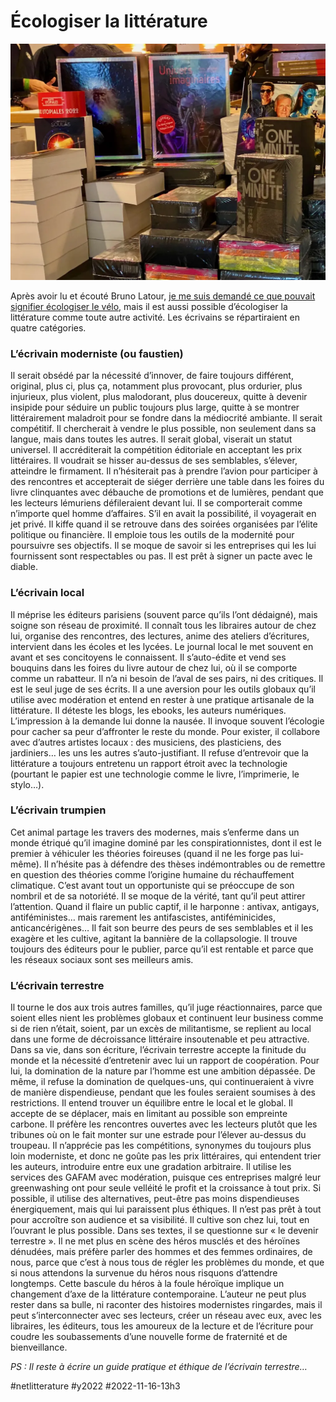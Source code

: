 # Écologiser la littérature

![Suis pas net](_i/IMG_9738.webp)

Après avoir lu et écouté Bruno Latour, [je me suis demandé ce que pouvait signifier écologiser le vélo](ecologiser-le-velo.md), mais il est aussi possible d’écologiser la littérature comme toute autre activité. Les écrivains se répartiraient en quatre catégories.

### L’écrivain moderniste (ou faustien)

Il serait obsédé par la nécessité d’innover, de faire toujours différent, original, plus ci, plus ça, notamment plus provocant, plus ordurier, plus injurieux, plus violent, plus malodorant, plus doucereux, quitte à devenir insipide pour séduire un public toujours plus large, quitte à se montrer littérairement maladroit pour se fondre dans la médiocrité ambiante. Il serait compétitif. Il chercherait à vendre le plus possible, non seulement dans sa langue, mais dans toutes les autres. Il serait global, viserait un statut universel. Il accréditerait la compétition éditoriale en acceptant les prix littéraires. Il voudrait se hisser au-dessus de ses semblables, s’élever, atteindre le firmament. Il n’hésiterait pas à prendre l’avion pour participer à des rencontres et accepterait de siéger derrière une table dans les foires du livre clinquantes avec débauche de promotions et de lumières, pendant que les lecteurs lémuriens défileraient devant lui. Il se comporterait comme n’importe quel homme d’affaires. S’il en avait la possibilité, il voyagerait en jet privé. Il kiffe quand il se retrouve dans des soirées organisées par l’élite politique ou financière. Il emploie tous les outils de la modernité pour poursuivre ses objectifs. Il se moque de savoir si les entreprises qui les lui fournissent sont respectables ou pas. Il est prêt à signer un pacte avec le diable.

### L’écrivain local

Il méprise les éditeurs parisiens (souvent parce qu’ils l’ont dédaigné), mais soigne son réseau de proximité. Il connaît tous les libraires autour de chez lui, organise des rencontres, des lectures, anime des ateliers d’écritures, intervient dans les écoles et les lycées. Le journal local le met souvent en avant et ses concitoyens le connaissent. Il s’auto-édite et vend ses bouquins dans les foires du livre autour de chez lui, où il se comporte comme un rabatteur. Il n’a ni besoin de l’aval de ses pairs, ni des critiques. Il est le seul juge de ses écrits. Il a une aversion pour les outils globaux qu’il utilise avec modération et entend en rester à une pratique artisanale de la littérature. Il déteste les blogs, les ebooks, les auteurs numériques. L’impression à la demande lui donne la nausée. Il invoque souvent l’écologie pour cacher sa peur d’affronter le reste du monde. Pour exister, il collabore avec d’autres artistes locaux : des musiciens, des plasticiens, des jardiniers… les uns les autres s’auto-justifiant. Il refuse d’entrevoir que la littérature a toujours entretenu un rapport étroit avec la technologie (pourtant le papier est une technologie comme le livre, l’imprimerie, le stylo…).

### L’écrivain trumpien

Cet animal partage les travers des modernes, mais s’enferme dans un monde étriqué qu’il imagine dominé par les conspirationnistes, dont il est le premier à véhiculer les théories foireuses (quand il ne les forge pas lui-même). Il n’hésite pas à défendre des thèses indémontrables ou de remettre en question des théories comme l’origine humaine du réchauffement climatique. C’est avant tout un opportuniste qui se préoccupe de son nombril et de sa notoriété. Il se moque de la vérité, tant qu’il peut attirer l’attention. Quand il flaire un public captif, il le harponne : antivax, antigays, antiféministes… mais rarement les antifascistes, antiféminicides, anticancérigènes… Il fait son beurre des peurs de ses semblables et il les exagère et les cultive, agitant la bannière de la collapsologie. Il trouve toujours des éditeurs pour le publier, parce qu’il est rentable et parce que les réseaux sociaux sont ses meilleurs amis.

### L’écrivain terrestre

Il tourne le dos aux trois autres familles, qu’il juge réactionnaires, parce que soient elles nient les problèmes globaux et continuent leur business comme si de rien n’était, soient, par un excès de militantisme, se replient au local dans une forme de décroissance littéraire insoutenable et peu attractive. Dans sa vie, dans son écriture, l’écrivain terrestre accepte la finitude du monde et la nécessité d’entretenir avec lui un rapport de coopération. Pour lui, la domination de la nature par l’homme est une ambition dépassée. De même, il refuse la domination de quelques-uns, qui continueraient à vivre de manière dispendieuse, pendant que les foules seraient soumises à des restrictions. Il entend trouver un équilibre entre le local et le global. Il accepte de se déplacer, mais en limitant au possible son empreinte carbone. Il préfère les rencontres ouvertes avec les lecteurs plutôt que les tribunes où on le fait monter sur une estrade pour l’élever au-dessus du troupeau. Il n’apprécie pas les compétitions, synonymes du toujours plus loin moderniste, et donc ne goûte pas les prix littéraires, qui entendent trier les auteurs, introduire entre eux une gradation arbitraire. Il utilise les services des GAFAM avec modération, puisque ces entreprises malgré leur greenwashing ont pour seule velléité le profit et la croissance à tout prix. Si possible, il utilise des alternatives, peut-être pas moins dispendieuses énergiquement, mais qui lui paraissent plus éthiques. Il n’est pas prêt à tout pour accroître son audience et sa visibilité. Il cultive son chez lui, tout en l’ouvrant le plus possible. Dans ses textes, il se questionne sur « le devenir terrestre ». Il ne met plus en scène des héros musclés et des héroïnes dénudées, mais préfère parler des hommes et des femmes ordinaires, de nous, parce que c’est à nous tous de régler les problèmes du monde, et que si nous attendons la survenue du héros nous risquons d’attendre longtemps. Cette bascule du héros à la foule héroïque implique un changement d’axe de la littérature contemporaine. L’auteur ne peut plus rester dans sa bulle, ni raconter des histoires modernistes ringardes, mais il peut s’interconnecter avec ses lecteurs, créer un réseau avec eux, avec les libraires, les éditeurs, tous les amoureux de la lecture et de l’écriture pour coudre les soubassements d’une nouvelle forme de fraternité et de bienveillance.

*PS : Il reste à écrire un guide pratique et éthique de l’écrivain terrestre…*

#netlitterature #y2022 #2022-11-16-13h3

